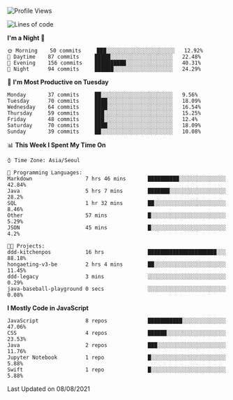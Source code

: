 <!--START_SECTION:waka-->
![Profile Views](http://img.shields.io/badge/Profile%20Views-0-blue)

![Lines of code](https://img.shields.io/badge/From%20Hello%20World%20I%27ve%20Written-92525%20lines%20of%20code-blue)

**I'm a Night 🦉** 

```text
🌞 Morning    50 commits     ███░░░░░░░░░░░░░░░░░░░░░░   12.92% 
🌆 Daytime    87 commits     █████░░░░░░░░░░░░░░░░░░░░   22.48% 
🌃 Evening    156 commits    ██████████░░░░░░░░░░░░░░░   40.31% 
🌙 Night      94 commits     ██████░░░░░░░░░░░░░░░░░░░   24.29%

```
📅 **I'm Most Productive on Tuesday** 

```text
Monday       37 commits     ██░░░░░░░░░░░░░░░░░░░░░░░   9.56% 
Tuesday      70 commits     ████░░░░░░░░░░░░░░░░░░░░░   18.09% 
Wednesday    64 commits     ████░░░░░░░░░░░░░░░░░░░░░   16.54% 
Thursday     59 commits     ███░░░░░░░░░░░░░░░░░░░░░░   15.25% 
Friday       48 commits     ███░░░░░░░░░░░░░░░░░░░░░░   12.4% 
Saturday     70 commits     ████░░░░░░░░░░░░░░░░░░░░░   18.09% 
Sunday       39 commits     ██░░░░░░░░░░░░░░░░░░░░░░░   10.08%

```


📊 **This Week I Spent My Time On** 

```text
⌚︎ Time Zone: Asia/Seoul

💬 Programming Languages: 
Markdown                 7 hrs 46 mins       ██████████░░░░░░░░░░░░░░░   42.84% 
Java                     5 hrs 7 mins        ███████░░░░░░░░░░░░░░░░░░   28.2% 
SQL                      1 hr 32 mins        ██░░░░░░░░░░░░░░░░░░░░░░░   8.46% 
Other                    57 mins             █░░░░░░░░░░░░░░░░░░░░░░░░   5.29% 
JSON                     45 mins             █░░░░░░░░░░░░░░░░░░░░░░░░   4.2%

🐱‍💻 Projects: 
ddd-kitchenpos           16 hrs              ██████████████████████░░░   88.18% 
hongaeting-v3-be         2 hrs 4 mins        ██░░░░░░░░░░░░░░░░░░░░░░░   11.45% 
ddd-legacy               3 mins              ░░░░░░░░░░░░░░░░░░░░░░░░░   0.29% 
java-baseball-playground 0 secs              ░░░░░░░░░░░░░░░░░░░░░░░░░   0.08%

```

**I Mostly Code in JavaScript** 

```text
JavaScript               8 repos             ███████████░░░░░░░░░░░░░░   47.06% 
CSS                      4 repos             ██████░░░░░░░░░░░░░░░░░░░   23.53% 
Java                     2 repos             ███░░░░░░░░░░░░░░░░░░░░░░   11.76% 
Jupyter Notebook         1 repo              █░░░░░░░░░░░░░░░░░░░░░░░░   5.88% 
Swift                    1 repo              █░░░░░░░░░░░░░░░░░░░░░░░░   5.88%

```



 Last Updated on 08/08/2021
<!--END_SECTION:waka-->
